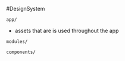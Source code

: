 #DesignSystem

```
app/
```

* assets that are is used throughout the app

```
modules/
```


```
components/
```